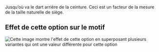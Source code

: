 Jusqu’où va le dart arrière de la ceinture. Ceci est un facteur de la mesure de la taille naturelle de siège.

## Effet de cette option sur le motif

![Cette image montre l'effet de cette option en superposant plusieurs variantes qui ont une valeur différente pour cette option](penelope_backdartdepthfactor_sample.svg "Effet de cette option sur le motif")
